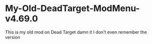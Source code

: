 # My-Old-DeadTarget-ModMenu-v4.69.0
This is my old mod on Dead Target damn it I don't even remember the version
